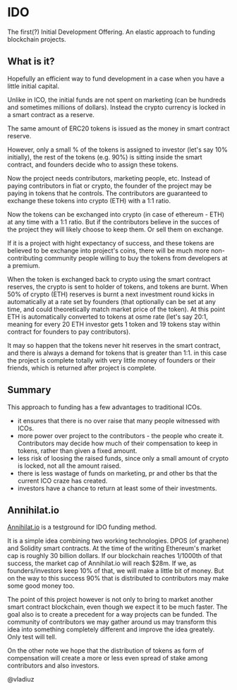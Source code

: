 # IDO

The first(?) Initial Development Offering. An elastic approach to funding blockchain projects.

## What is it?

Hopefully an efficient way to fund development in a case when you have a little initial capital. 

Unlike in ICO, the initial funds are not spent on marketing (can be hundreds and sometimes millions of dollars). Instead the crypto currency is locked in a smart contract as a reserve.

The same amount of ERC20 tokens is issued as the money in smart contract reserve.

However, only a small % of the tokens is assigned to investor (let's say 10% initially), the rest of the tokens (e.g. 90%) is sitting inside the smart contract, and founders decide who to assign these tokens.

Now the project needs contributors, marketing people, etc. Instead of paying contributors in fiat or crypto, the founder of the project may be paying in tokens that he controls. The contributors are guaranteed to exchange these tokens into crypto (ETH) with a 1:1 ratio.

Now the tokens can be exchanged into crypto (in case of ethereum - ETH) at any time with a 1:1 ratio. But if the contributors believe in the succes of the project they will likely choose to keep them. Or sell them on exchange.

If it is a project with hight expectancy of success, and these tokens are believed to be exchange into project's coins, there will be much more non-contributing community people willing to buy the tokens from developers at a premium.

When the token is exchanged back to crypto using the smart contract reserves, the crypto is sent to holder of tokens, and tokens are burnt. When 50% of crypto (ETH) reserves is burnt a next investment round kicks in automatically at a rate set by founders (that optionally can be set at any time, and could theoretically match market price of the token). At this point ETH is automatically converted to tokens at osme rate (let's say 20:1, meaning for every 20 ETH investor gets 1 token and 19 tokens stay within contract for founders to pay contributors).

It may so happen that the tokens never hit reserves in the smart contract, and there is always a demand for tokens that is greater than 1:1. in this case the project is complete totally with very little money of founders or their friends, which is returned after project is complete.

## Summary

This approach to funding has a few advantages to traditional ICOs.

 * it ensures that there is no over raise that many people witnessed with ICOs. 
 * more power over project to the contributors - the people who create it. Contributors may decide how much of their compensation to keep in tokens, rather than given a fixed amount.
 * less risk of loosing the raised funds, since only a small amount of crypto is locked, not all the amount raised.
 * there is less wastage of funds on marketing, pr and other bs that the current ICO craze has created.
 * investors have a chance to return at least some of their investments.

## Annihilat.io

[Annihilat.io](https://annihilat.io/) is a testground for IDO funding method.

It is a simple idea combining two working technologies. DPOS (of graphene) and Solidity smart contracts. At the time of the writing Ethereum's market cap is roughly 30 billion dollars. If our blockchain reaches 1/1000th of that success, the market cap of Annihilat.io will reach $28m. If we, as founders/investors keep 10% of that, we will make a little bit of money. But on the way to this success 90% that is distributed to contributors may make some good money too.

The point of this project however is not only to bring to market another smart contract blockchain, even though we expect it to be much faster. The goal also is to create a precedent for a way projects can be funded. The community of contributors we may gather around us may transform this idea into something completely different and improve the idea greately. Only test will tell.

On the other note we hope that the distribution of tokens as form of compensation will create a more or less even spread of stake among contributors and also investors.

@vladiuz
